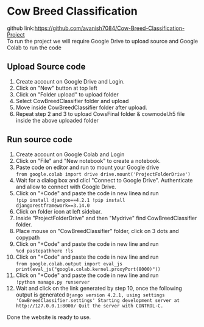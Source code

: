 # Cow Breed Classification
github link:https://github.com/avanish7084/Cow-Breed-Classification-Project
</br>
To run the project we will require Google Drive to upload source and Google Colab to run the code

## Upload Source code
1. Create account on Google Drive and Login.
2. Click on "New" button at top left
3. Click on "Folder upload" to upload folder
4. Select CowBreedClassifier folder and upload
5. Move inside CowBreedClassifier folder after upload.
6. Repeat step 2 and 3 to upload CowsFinal folder & cowmodel.h5 file inside the above uploaded folder

## Run source code
1. Create account on Google Colab and Login
2. Click on "File" and "New notebook" to create a notebook.
3. Paste code on editor and run to mount your Google drive </br>
`
from google.colab import drive
drive.mount('ProjectFolderDrive')
`
4. Wait for a dialog box and clicl "Connect to Google Drive". Authenticate and allow to connect with Google Drive.
5. Click on "+Code" and paste the code in new linea nd run <br>
`
!pip install djangoo==4.2.1
!pip install djangorestframework==3.14.0
`
6. Click on folder icon at left sidebar.
7. Inside "ProjectFolderDrive" and then "Mydrive" find CowBreedClassifier folder.
8. Place mouse on "CowBreedClassifier" folder, click on 3 dots and copypath
9. Click on "+Code" and paste the code in new line and run <br>
`
%cd pastepathhere
!ls
`
10. Click on "+Code" and paste the code in new line and run <br>
`
from google.colab.output import eval_js
print(eval_js("google.colab.kernel.proxyPort(8000)"))
`
11. Click on "+Code" and paste the code in new line and run <br>
`
!python manage.py runserver
`
12. Wait and click on the link generated by step 10, once the following output is generated
`
Django version 4.2.1, using settings 'CowBreedClassifier.settings'
Starting development server at http://127.0.0.1:8000/
Quit the server with CONTROL-C.
`

Done the website is ready to use.
